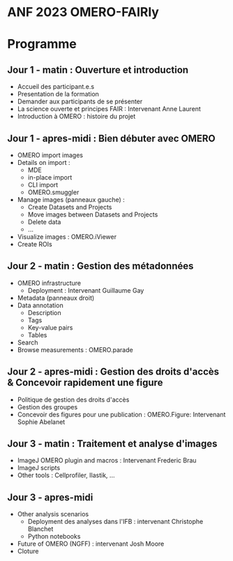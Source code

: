# ANF 2023 OMERO-FAIRly
# Programme

## Jour 1 - matin : Ouverture et introduction
- Accueil des participant.e.s
- Presentation de la formation
- Demander aux participants de se présenter 
- La science ouverte et principes FAIR : Intervenant Anne Laurent
- Introduction à OMERO : histoire du projet

## Jour 1 - apres-midi : Bien débuter avec OMERO
- OMERO import images
- Details on import : 
  - MDE
  - in-place import
  - CLI import
  - OMERO.smuggler
- Manage images (panneaux gauche) :
  - Create Datasets and Projects
  - Move images between Datasets and Projects
  - Delete data
  - ...
- Visualize images : OMERO.iViewer
- Create ROIs

## Jour 2 - matin : Gestion des métadonnées
- OMERO infrastructure
  - Deployment : Intervenant Guillaume Gay
- Metadata (panneaux droit)
- Data annotation
  - Description
  - Tags
  - Key-value pairs
  - Tables
- Search
- Browse measurements : OMERO.parade

## Jour 2 - apres-midi : Gestion des droits d'accès & Concevoir rapidement une figure
- Politique de gestion des droits d'accès
- Gestion des groupes
- Concevoir des figures pour une publication : OMERO.Figure: Intervenant Sophie Abelanet

## Jour 3 - matin : Traitement et analyse d'images
- ImageJ OMERO plugin and macros : Intervenant Frederic Brau
- ImageJ scripts
- Other tools : Cellprofiler, Ilastik, ...

## Jour 3 - apres-midi
- Other analysis scenarios
  - Deployment des analyses dans l'IFB : intervenant Christophe Blanchet
  - Python notebooks
- Future of OMERO (NGFF) : intervenant Josh Moore
- Cloture
